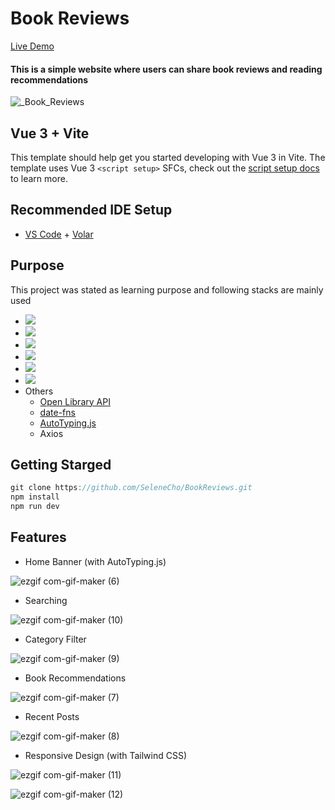 # Book Reviews 
[Live Demo](https://bookreviews-selenecho.netlify.app)
#### This is a simple website where users can share book reviews and reading recommendations


![_Book_Reviews](https://user-images.githubusercontent.com/84310302/212539315-b78ddb02-d4da-431b-97bd-942c5121ac17.png)


## Vue 3 + Vite

This template should help get you started developing with Vue 3 in Vite. The template uses Vue 3 `<script setup>` SFCs, check out the [script setup docs](https://v3.vuejs.org/api/sfc-script-setup.html#sfc-script-setup) to learn more.

## Recommended IDE Setup

- [VS Code](https://code.visualstudio.com/) + [Volar](https://marketplace.visualstudio.com/items?itemName=Vue.volar)



## Purpose
This project was stated as learning purpose and following stacks are mainly used
   * <img src="https://img.shields.io/badge/Vue-4FC08D?style=flat-square&logo=vue.js&logoColor=white"/>
   * <img src="https://img.shields.io/badge/TailwindCSS-06B6D4?style=flat-square&logo=tailwindcss&logoColor=white"/>
   * <img src="https://img.shields.io/badge/Sass-CC6699?style=flat-square&logo=sass&logoColor=white"/>
   * <img src="https://img.shields.io/badge/JavaScript-F7DF1E?style=flat-square&logo=javascript&logoColor=white"/>
   * <img src="https://img.shields.io/badge/Vite-646CFF?style=flat-square&logo=vite&logoColor=white"/>
   * <img src="https://img.shields.io/badge/Firebase-FFCA28?style=flat-square&logo=firebase&logoColor=white"/>
   * Others
     * [Open Library API](https://openlibrary.org/dev/docs/api/search)
     * [date-fns](https://date-fns.org/)
     * [AutoTyping.js](https://github.com/igor-stojcic/AutoTyping.js)
     * Axios

     
  

## Getting Starged

 ```js
 git clone https://github.com/SeleneCho/BookReviews.git
 npm install
 npm run dev

 ```


## Features

  * Home Banner (with AutoTyping.js)
  
  ![ezgif com-gif-maker (6)](https://user-images.githubusercontent.com/84310302/212540621-0e332d73-6d14-46ca-b45e-dc9bd3731031.gif)
  
  
  * Searching
    
  ![ezgif com-gif-maker (10)](https://user-images.githubusercontent.com/84310302/212542056-58db6ed5-b64a-4ba7-bfc4-469ba2fb7705.gif)



  * Category Filter
  
  ![ezgif com-gif-maker (9)](https://user-images.githubusercontent.com/84310302/212541638-60468263-ce7f-4058-8c27-c2082aa50c8f.gif)
  
  

  * Book Recommendations
  
   ![ezgif com-gif-maker (7)](https://user-images.githubusercontent.com/84310302/212540929-3e1bb058-f888-4dc7-90a7-435c1d6b5fb9.gif)


  
  * Recent Posts
  
  ![ezgif com-gif-maker (8)](https://user-images.githubusercontent.com/84310302/212541387-170ee393-a59e-4344-b23c-964ea0b3668a.gif)

  
  * Responsive Design (with Tailwind CSS)
  
  ![ezgif com-gif-maker (11)](https://user-images.githubusercontent.com/84310302/212542167-1f90ec4a-eb58-4ab6-9473-36706b5eae22.gif)

  ![ezgif com-gif-maker (12)](https://user-images.githubusercontent.com/84310302/212542230-fb1e77ca-7993-4bb1-9cb7-d23a62f76a45.gif)

 
